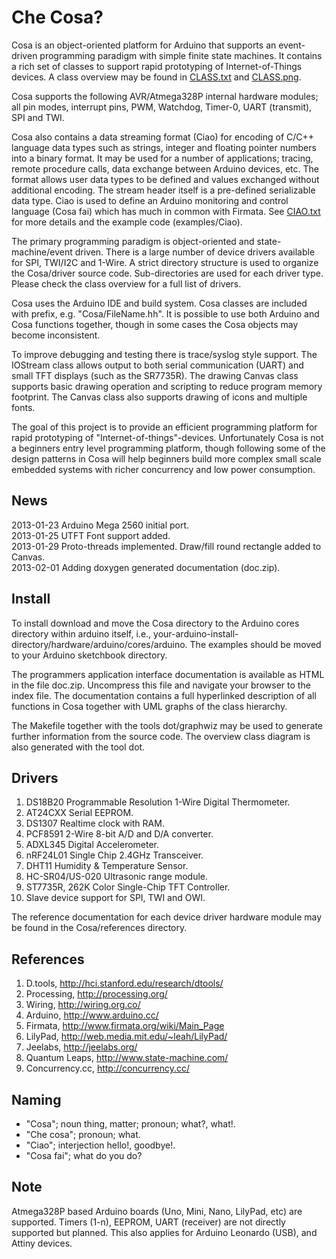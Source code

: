Che Cosa?
=========

Cosa is an object-oriented platform for Arduino that supports an
event-driven programming paradigm with simple finite state
machines. It contains a rich set of classes to support rapid
prototyping of Internet-of-Things devices. A class overview may be
found in
[CLASS.txt](https://github.com/mikaelpatel/Cosa/blob/master/CLASS.txt)
and [CLASS.png](https://github.com/mikaelpatel/Cosa/blob/master/CLASS.png). 

Cosa supports the following AVR/Atmega328P internal hardware modules;
all pin modes, interrupt pins, PWM, Watchdog, Timer-0, UART
(transmit), SPI and TWI.

Cosa also contains a data streaming format (Ciao) for encoding of
C/C++ language data types such as strings, integer and floating
pointer numbers into a binary format. It may be used for a number of
applications; tracing, remote procedure calls, data exchange between
Arduino devices, etc. The format allows user data types to be defined
and values exchanged without additional encoding. The stream header
itself is a pre-defined serializable data type. Ciao is used to define
an Arduino monitoring and control language (Cosa fai) which has much
in common with Firmata. See
[CIAO.txt](https://github.com/mikaelpatel/Cosa/blob/master/CIAO.txt)
for more details and the example code (examples/Ciao). 

The primary programming paradigm is object-oriented and
state-machine/event driven. There is a large number of device drivers
available for SPI, TWI/I2C and 1-Wire. A strict directory 
structure is used to organize the Cosa/driver source
code. Sub-directories are used for each driver type. Please check the
class overview for a full list of drivers. 

Cosa uses the Arduino IDE and build system. Cosa classes are included
with prefix, e.g. "Cosa/FileName.hh". It is possible to use both
Arduino and Cosa functions together, though in some cases the Cosa
objects may become inconsistent. 

To improve debugging and testing there is trace/syslog style support. 
The IOStream class allows output to both serial communication (UART) 
and small TFT displays (such as the SR7735R). The drawing Canvas class
supports basic drawing operation and scripting to reduce program
memory footprint. The Canvas class also supports drawing of icons and
multiple fonts. 

The goal of this project is to provide an efficient programming
platform for rapid prototyping of "Internet-of-things"-devices. 
Unfortunately Cosa is not a beginners entry level programming
platform, though following some of the design patterns in Cosa will
help beginners build more complex small scale embedded systems with
richer concurrency and low power consumption.  

News
----
2013-01-23 Arduino Mega 2560 initial port.  
2013-01-25 UTFT Font support added.  
2013-01-29 Proto-threads implemented. Draw/fill round rectangle added
to Canvas.  
2013-02-01 Adding doxygen generated documentation (doc.zip).

Install
-------

To install download and move the Cosa directory to the Arduino cores
directory within arduino itself, i.e.,
your-arduino-install-directory/hardware/arduino/cores/arduino. The
examples should be moved to your Arduino sketchbook directory. 

The programmers application interface documentation is available as
HTML in the file doc.zip. Uncompress this file and navigate your
browser to the index file. The documentation contains a full
hyperlinked description of all functions in Cosa together with UML
graphs of the class hierarchy. 

The Makefile together with the tools dot/graphwiz may be used to generate
further information from the source code. The overview class diagram
is also generated with the tool dot.

Drivers
-------

1. DS18B20 Programmable Resolution 1-Wire Digital Thermometer.
2. AT24CXX Serial EEPROM.
3. DS1307 Realtime clock with RAM.
4. PCF8591 2-Wire 8-bit A/D and D/A converter.
5. ADXL345 Digital Accelerometer.
6. nRF24L01 Single Chip 2.4GHz Transceiver. 
7. DHT11 Humidity & Temperature Sensor.
8. HC-SR04/US-020 Ultrasonic range module.
9. ST7735R, 262K Color Single-Chip TFT Controller.
10. Slave device support for SPI, TWI and OWI.

The reference documentation for each device driver hardware module may
be found in the Cosa/references directory.  

References
----------

1. D.tools, http://hci.stanford.edu/research/dtools/
2. Processing, http://processing.org/
3. Wiring, http://wiring.org.co/
4. Arduino, http://www.arduino.cc/
5. Firmata, http://www.firmata.org/wiki/Main_Page
6. LilyPad, http://web.media.mit.edu/~leah/LilyPad/
7. Jeelabs, http://jeelabs.org/
8. Quantum Leaps, http://www.state-machine.com/
9. Concurrency.cc, http://concurrency.cc/

Naming
------

* "Cosa"; noun thing, matter; pronoun; what?, what!. 
* "Che cosa"; pronoun; what. 
* "Ciao"; interjection hello!, goodbye!. 
* "Cosa fai"; what do you do?

Note
----

Atmega328P based Arduino boards (Uno, Mini, Nano, LilyPad, etc) are
supported. Timers (1-n), EEPROM, UART (receiver) are not directly supported
but planned. This also applies for Arduino Leonardo (USB), and
Attiny devices. 


